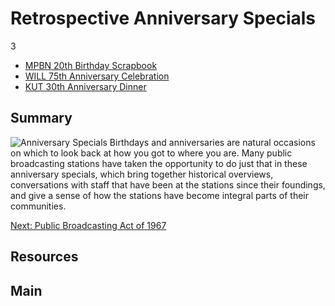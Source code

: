 # Retrospective Anniversary Specials

3

- [MPBN 20th Birthday Scrapbook](/catalog/cpb-aacip_245-214mwb7d)
- [WILL 75th Anniversary Celebration](/catalog/cpb-aacip_16-79v15q57)
- [KUT 30th Anniversary Dinner](/catalog/cpb-aacip_402-70zpch1s)

## Summary

![Anniversary Specials](https://s3.amazonaws.com/americanarchive.org/exhibits/AAPB_Exhibit_StationHistories_image2.jpg "Anniversary Specials")
Birthdays and anniversaries are natural occasions on which to look back at how you got to where you are. Many public broadcasting stations have taken the opportunity to do just that in these anniversary specials, which bring together historical overviews, conversations with staff that have been at the stations since their foundings, and give a sense of how the stations have become integral parts of their communities.

[Next: Public Broadcasting Act of 1967](public-broadcasting-act)

## Resources

## Main


